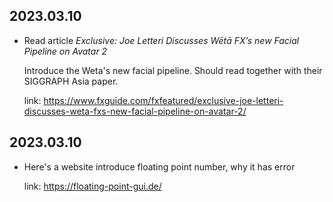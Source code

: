 2023.03.10
---

- Read article *Exclusive: Joe Letteri Discusses Wētā FX’s new Facial Pipeline on Avatar 2*
  
  Introduce the Weta's new facial pipeline. Should read together with their SIGGRAPH Asia paper.

  link: <https://www.fxguide.com/fxfeatured/exclusive-joe-letteri-discusses-weta-fxs-new-facial-pipeline-on-avatar-2/>


2023.03.10
---

- Here's a website introduce floating point number, why it has error

  link: <https://floating-point-gui.de/>